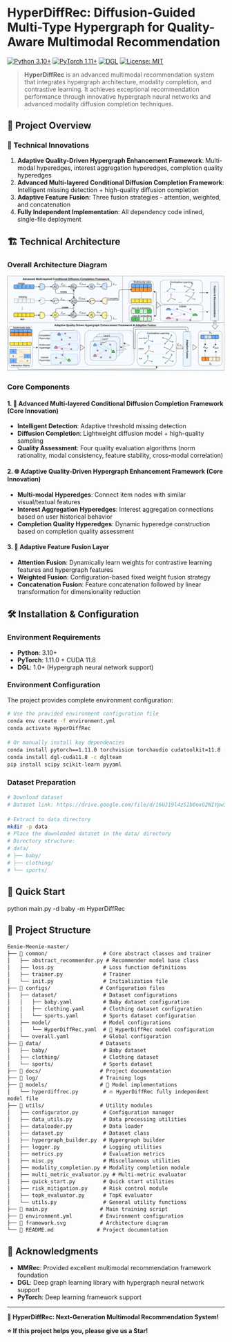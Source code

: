 # HyperDiffRec: Diffusion-Guided Multi-Type Hypergraph for Quality-Aware Multimodal Recommendation

[![Python 3.10+](https://img.shields.io/badge/python-3.10+-blue.svg)](https://www.python.org/downloads/)
[![PyTorch 1.11+](https://img.shields.io/badge/PyTorch-1.11+-red.svg)](https://pytorch.org/)
[![DGL](https://img.shields.io/badge/DGL-1.0+-green.svg)](https://www.dgl.ai/)
[![License: MIT](https://img.shields.io/badge/License-MIT-yellow.svg)](https://opensource.org/licenses/MIT)

> **HyperDiffRec** is an advanced multimodal recommendation system that integrates hypergraph architecture, modality completion, and contrastive learning. It achieves exceptional recommendation performance through innovative hypergraph neural networks and advanced modality diffusion completion techniques.

## 🚀 Project Overview

### 🌟 Technical Innovations
1. **Adaptive Quality-Driven Hypergraph Enhancement Framework**: Multi-modal hyperedges, interest aggregation hyperedges, completion quality hyperedges
2. **Advanced Multi-layered Conditional Diffusion Completion Framework**: Intelligent missing detection + high-quality diffusion completion
3. **Adaptive Feature Fusion**: Three fusion strategies - attention, weighted, and concatenation
4. **Fully Independent Implementation**: All dependency code inlined, single-file deployment

## 🏗️ Technical Architecture

### Overall Architecture Diagram
![HyperDiffRec](./framework.svg)

### Core Components

#### 1. 🔄 Advanced Multi-layered Conditional Diffusion Completion Framework (Core Innovation)
- **Intelligent Detection**: Adaptive threshold missing detection
- **Diffusion Completion**: Lightweight diffusion model + high-quality sampling
- **Quality Assessment**: Four quality evaluation algorithms (norm rationality, modal consistency, feature stability, cross-modal correlation)

#### 2. 🌐 Adaptive Quality-Driven Hypergraph Enhancement Framework (Core Innovation)
- **Multi-modal Hyperedges**: Connect item nodes with similar visual/textual features
- **Interest Aggregation Hyperedges**: Interest aggregation connections based on user historical behavior
- **Completion Quality Hyperedges**: Dynamic hyperedge construction based on completion quality assessment

#### 3. 🔧 Adaptive Feature Fusion Layer
- **Attention Fusion**: Dynamically learn weights for contrastive learning features and hypergraph features
- **Weighted Fusion**: Configuration-based fixed weight fusion strategy
- **Concatenation Fusion**: Feature concatenation followed by linear transformation for dimensionality reduction

## 🛠️ Installation & Configuration

### Environment Requirements
- **Python**: 3.10+
- **PyTorch**: 1.11.0 + CUDA 11.8
- **DGL**: 1.0+ (Hypergraph neural network support)


### Environment Configuration
The project provides complete environment configuration:
```bash
# Use the provided environment configuration file
conda env create -f environment.yml
conda activate HyperDiffRec

# Or manually install key dependencies
conda install pytorch==1.11.0 torchvision torchaudio cudatoolkit=11.8 -c pytorch
conda install dgl-cuda11.8 -c dglteam
pip install scipy scikit-learn pyyaml
```

### Dataset Preparation
```bash
# Download dataset
# Dataset link: https://drive.google.com/file/d/16UJ19l4zSIb0oxG2NIYpw3jM8_pc9xSo/view?usp=drive_link

# Extract to data directory
mkdir -p data
# Place the downloaded dataset in the data/ directory
# Directory structure:
# data/
# ├── baby/
# ├── clothing/
# └── sports/
```

## 🚀 Quick Start

python main.py -d baby -m HyperDiffRec


## 📁 Project Structure

```
Eenie-Meenie-master/
├── 📁 common/                  # Core abstract classes and trainer
│   ├── abstract_recommender.py # Recommender model base class
│   ├── loss.py                # Loss function definitions
│   ├── trainer.py             # Trainer
│   └── init.py                # Initialization file
├── 📁 configs/                # Configuration files
│   ├── dataset/               # Dataset configurations
│   │   ├── baby.yaml          # Baby dataset configuration
│   │   ├── clothing.yaml      # Clothing dataset configuration
│   │   └── sports.yaml        # Sports dataset configuration
│   ├── model/                 # Model configurations
│   │   └── HyperDiffRec.yaml  # 🌟 HyperDiffRec model configuration
│   └── overall.yaml           # Global configuration
├── 📁 data/                   # Datasets
│   ├── baby/                  # Baby dataset
│   ├── clothing/              # Clothing dataset
│   └── sports/                # Sports dataset
├── 📁 docs/                   # Project documentation
├── 📁 log/                    # Training logs
├── 📁 models/                 # 🌟 Model implementations
│   └── hyperdiffrec.py        # 🔥 HyperDiffRec fully independent model file
├── 📁 utils/                  # Utility modules
│   ├── configurator.py        # Configuration manager
│   ├── data_utils.py          # Data processing utilities
│   ├── dataloader.py          # Data loader
│   ├── dataset.py             # Dataset class
│   ├── hypergraph_builder.py  # Hypergraph builder
│   ├── logger.py              # Logging utilities
│   ├── metrics.py             # Evaluation metrics
│   ├── misc.py                # Miscellaneous utilities
│   ├── modality_completion.py # Modality completion module
│   ├── multi_metric_evaluator.py # Multi-metric evaluator
│   ├── quick_start.py         # Quick start utilities
│   ├── risk_mitigation.py     # Risk control module
│   ├── topk_evaluator.py      # TopK evaluator
│   └── utils.py               # General utility functions
├── 📄 main.py                 # Main training script
├── 📄 environment.yml         # Environment configuration
├── 📄 framework.svg           # Architecture diagram
└── 📄 README.md              # Project documentation
```


## 🙏 Acknowledgments

- **MMRec**: Provided excellent multimodal recommendation framework foundation
- **DGL**: Deep graph learning library with hypergraph neural network support
- **PyTorch**: Deep learning framework support

---

**🎉 HyperDiffRec: Next-Generation Multimodal Recommendation System!**

**⭐ If this project helps you, please give us a Star!**
